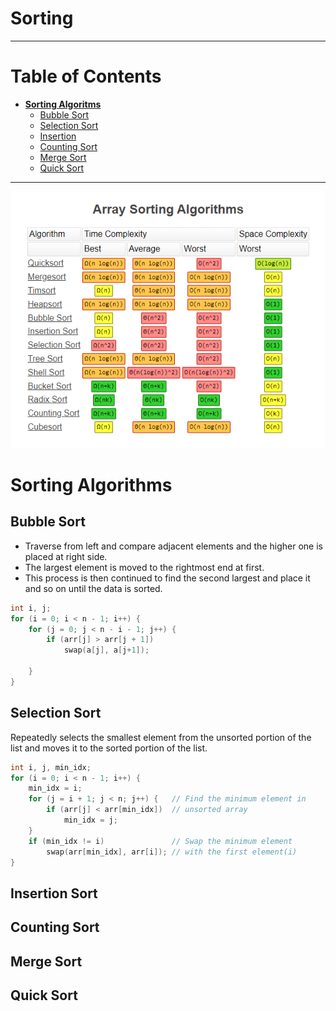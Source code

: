 # Sorting
---
# Table of Contents
- **[Sorting Algoritms](#sorting-algorithms)**
    - [Bubble Sort](#bubble-sort)
    - [Selection Sort](#selection-sort)
    - [Insertion](#insertion-sort)
    - [Counting Sort](#counting-sort)
    - [Merge Sort](#merge-sort)
    - [Quick Sort](#quick-sort)
---

![Time Complexity](/images/sorting.png)

# Sorting Algorithms

## Bubble Sort

- Traverse from left and compare adjacent elements and the higher one is placed at right side. 
- The largest element is moved to the rightmost end at first. 
- This process is then continued to find the second largest and place it and so on until the data is sorted.
```c++
int i, j;
for (i = 0; i < n - 1; i++) {
    for (j = 0; j < n - i - 1; j++) {
        if (arr[j] > arr[j + 1])
            swap(a[j], a[j+1]);

    }
}
```
## Selection Sort

Repeatedly selects the smallest element from the unsorted portion of the list and moves it to the sorted portion of the list. 
```c++
int i, j, min_idx; 
for (i = 0; i < n - 1; i++) { 
    min_idx = i; 
    for (j = i + 1; j < n; j++) {   // Find the minimum element in
        if (arr[j] < arr[min_idx])  // unsorted array
            min_idx = j; 
    }
    if (min_idx != i)               // Swap the minimum element
        swap(arr[min_idx], arr[i]); // with the first element(i)
} 
```
## Insertion Sort

## Counting Sort


## Merge Sort

## Quick Sort

